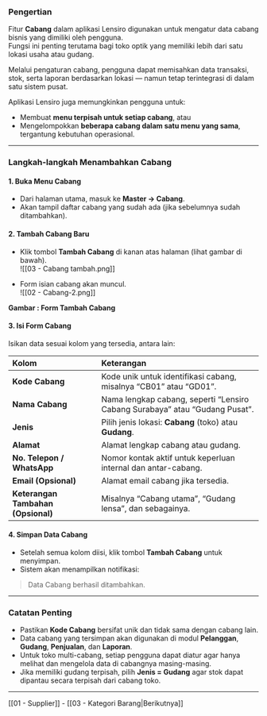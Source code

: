 ### Pengertian

Fitur **Cabang** dalam aplikasi Lensiro digunakan untuk mengatur data cabang bisnis yang dimiliki oleh pengguna.  
Fungsi ini penting terutama bagi toko optik yang memiliki lebih dari satu lokasi usaha atau gudang.

Melalui pengaturan cabang, pengguna dapat memisahkan data transaksi, stok, serta laporan berdasarkan lokasi — namun tetap terintegrasi di dalam satu sistem pusat.

Aplikasi Lensiro juga memungkinkan pengguna untuk:

- Membuat **menu terpisah untuk setiap cabang**, atau
- Mengelompokkan **beberapa cabang dalam satu menu yang sama**, tergantung kebutuhan operasional.

---

### Langkah-langkah Menambahkan Cabang

#### 1. Buka Menu Cabang

- Dari halaman utama, masuk ke **Master → Cabang**.
- Akan tampil daftar cabang yang sudah ada (jika sebelumnya sudah ditambahkan).

#### 2. Tambah Cabang Baru

- Klik tombol **Tambah Cabang** di kanan atas halaman (lihat gambar di bawah).  
![[03 - Cabang tambah.png]]

- Form isian cabang akan muncul.  
![[02 - Cabang-2.png]]  
<figcaption><b>Gambar : Form Tambah Cabang</b></figcaption>

#### 3. Isi Form Cabang  
Isikan data sesuai kolom yang tersedia, antara lain:

| Kolom | Keterangan |
|:--|:--|
| **Kode Cabang** | Kode unik untuk identifikasi cabang, misalnya “CB01” atau “GD01”. |
| **Nama Cabang** | Nama lengkap cabang, seperti “Lensiro Cabang Surabaya” atau “Gudang Pusat”. |
| **Jenis** | Pilih jenis lokasi: **Cabang** (toko) atau **Gudang**. |
| **Alamat** | Alamat lengkap cabang atau gudang. |
| **No. Telepon / WhatsApp** | Nomor kontak aktif untuk keperluan internal dan antar-cabang. |
| **Email (Opsional)** | Alamat email cabang jika tersedia. |
| **Keterangan Tambahan (Opsional)** | Misalnya “Cabang utama”, “Gudang lensa”, dan sebagainya. |

#### 4. Simpan Data Cabang

- Setelah semua kolom diisi, klik tombol **Tambah Cabang** untuk menyimpan.
- Sistem akan menampilkan notifikasi:

> Data Cabang berhasil ditambahkan.

---

### Catatan Penting

- Pastikan **Kode Cabang** bersifat unik dan tidak sama dengan cabang lain.
- Data cabang yang tersimpan akan digunakan di modul **Pelanggan**, **Gudang**, **Penjualan**, dan **Laporan**.
- Untuk toko multi-cabang, setiap pengguna dapat diatur agar hanya melihat dan mengelola data di cabangnya masing-masing.
- Jika memiliki gudang terpisah, pilih **Jenis = Gudang** agar stok dapat dipantau secara terpisah dari cabang toko.

---

[[01 - Supplier]]  -  [[03 - Kategori Barang|Berikutnya]]

